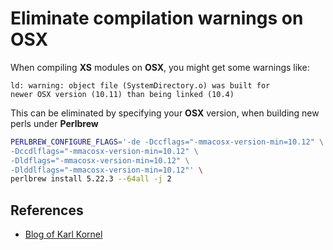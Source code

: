 # Eliminate compilation warnings on OSX

When compiling **XS** modules on **OSX**, you might get some warnings like:

```
ld: warning: object file (SystemDirectory.o) was built for
newer OSX version (10.11) than being linked (10.4)
```

This can be eliminated by specifying your **OSX** version, when building new perls under **Perlbrew**

```bash
PERLBREW_CONFIGURE_FLAGS='-de -Dccflags="-mmacosx-version-min=10.12" \
-Dccdlflags="-mmacosx-version-min=10.12" \
-Dldflags="-mmacosx-version-min=10.12" \
-Dlddlflags="-mmacosx-version-min=10.12"' \
perlbrew install 5.22.3 --64all -j 2
```

## References

- [Blog of Karl Kornel](http://karl.kornel.us/2015/12/perl-osx-1011-warnings/)
